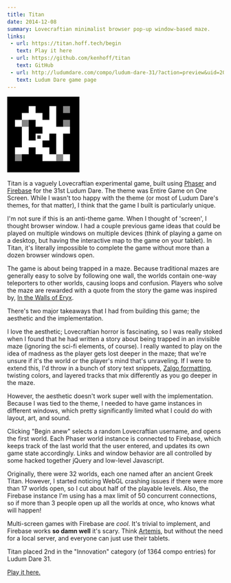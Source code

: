 ```yaml
---
title: Titan
date: 2014-12-08
summary: Lovecraftian minimalist browser pop-up window-based maze.
links:
 - url: https://titan.hoff.tech/begin
   text: Play it here
 - url: https://github.com/kenhoff/titan
   text: GitHub
 - url: http://ludumdare.com/compo/ludum-dare-31/?action=preview&uid=20246
   text: Ludum Dare game page
---
```


![Screenshot from "Titan"](titan-screen.png)

Titan is a vaguely Lovecraftian experimental game, built using [Phaser](http://phaser.io/) and [Firebase](https://www.firebase.com/) for the 31st Ludum Dare. The theme was Entire Game on One Screen. While I wasn't too happy with the theme (or most of Ludum Dare's themes, for that matter), I think that the game I built is particularly unique.

I'm not sure if this is an anti-theme game. When I thought of 'screen', I thought browser window. I had a couple previous game ideas that could be played on multiple windows on multiple devices (think of playing a game on a desktop, but having the interactive map to the game on your tablet). In Titan, it's literally impossible to complete the game without more than a dozen browser windows open.

The game is about being trapped in a maze. Because traditional mazes are generally easy to solve by following one wall, the worlds contain one-way teleporters to other worlds, causing loops and confusion. Players who solve the maze are rewarded with a quote from the story the game was inspired by, [In the Walls of Eryx](http://www.spacewesterns.com/articles/104/).

There's two major takeaways that I had from building this game; the aesthetic and the implementation.

I love the aesthetic; Lovecraftian horror is fascinating, so I was really stoked when I found that he had written a story about being trapped in an invisible maze (ignoring the sci-fi elements, of course). I really wanted to play on the idea of madness as the player gets lost deeper in the maze; that we're unsure if it's the world or the player's mind that's unraveling. If I were to extend this, I'd throw in a bunch of story text snippets, [Zalgo formatting](http://www.eeemo.net/), twisting colors, and layered tracks that mix differently as you go deeper in the maze.

However, the aesthetic doesn't work super well with the implementation. Because I was tied to the theme, I needed to have game instances in different windows, which pretty significantly limited what I could do with layout, art, and sound.

Clicking "Begin anew" selects a random Lovecraftian username, and opens the first world. Each Phaser world instance is connected to Firebase, which keeps track of the last world that the user entered, and updates its own game state accordingly. Links and window behavior are all controlled by some hacked together jQuery and low-level Javascript.

Originally, there were 32 worlds, each one named after an ancient Greek Titan. However, I started noticing WebGL crashing issues if there were more than 17 worlds open, so I cut about half of the playable levels. Also, the Firebase instance I'm using has a max limit of 50 concurrent connections, so if more than 3 people open up all the worlds at once, who knows what will happen!

Multi-screen games with Firebase are *cool*. It's trivial to implement, and Firebase works **so damn well** it's scary. Think [Artemis](http://www.artemis.eochu.com/), but without the need for a local server, and everyone can just use their tablets.

Titan placed 2nd in the "Innovation" category (of 1364 compo entries) for Ludum Dare 31.

[Play it here.](https://titan.hoff.tech/begin)
